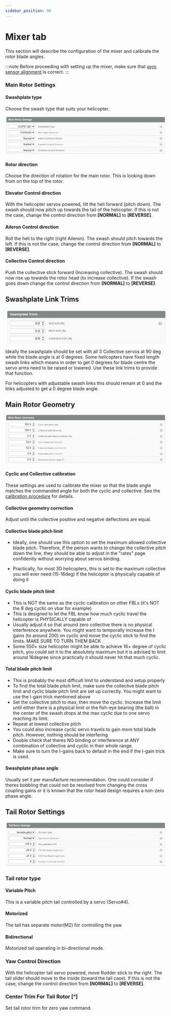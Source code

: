```yaml
---
sidebar_position: 90
---
```


# Mixer tab

This section will describe the configuration of the mixer and calibrate the rotor blade angles.

:::note
Before proceeding with setting up the mixer, make sure that [gyro sensor alignment](./Configuration#board-and-sensor-alignment) is correct.
:::

### Main Rotor Settings
#### Swashplate type
Choose the swash type that suits your helicopter.

![Mixer Tab](./img/mixer-main-rotor-settings.png)

#### Rotor direction
Choose the direction of rotation for the main rotor. This is looking down from on the top of the rotor.

#### Elevator Control direction
With the helicopter servos powered, tilt the heli forward (pitch down). The swash should now pitch up towards the tail of the helicopter. If this is not the case, change the control direction from **[NORMAL]** to **[REVERSE]**.

#### Aileron Control direction
Roll the heli to the right (right Aileron). The swash should pitch towards the left. If this is not the case, change the control direction from **[NORMAL]** to **[REVERSE]**.

#### Collective Control direction
Push the collective stick forward (Increasing collective). The swash should now rise up towards the rotor head (to increase collective). If the swash goes down change the control direction from **[NORMAL]** to **[REVERSE]**.

## Swashplate Link Trims

![Mixer Tab](./img/mixer-swashplate-link-trims.png)

Ideally the swashplate should be set with all 3 Collective servos at 90 deg while the blade angle is at 0 degrees. Some helicopters have fixed length swash links which means in order to get 0 degrees for blade centre the servo arms need to be raised or lowered. Use these link trims to provide that function.

For helicopters with adjustable swash links this should remain at 0 and the links adjusted to get a 0 degree blade angle.

## Main Rotor Geometry

![Mixer Tab](./img/mixer-main-rotor-geometry.png)

#### Cyclic and Collective calibration
These settings are used to calibrate the mixer so that the blade angle matches the commanded angle for both the cyclic and collective. See the [calibration procedure](../Tutorial-Setup/setup-mixer.mdx#calibrating-the-mixer) for details.

#### Collective geometry correction

Adjust until the collective positive and negative deflections are equal.

#### Collective blade pitch limit

* Ideally, one should use this option to set the maximum allowed collective blade pitch. Therefore, if the person wants to change the collective pitch down the line, they should be able to adjust in the "rates" page confidently without worrying about servos binding.

* Practically, for most 3D helicopters, this is set to the maximum collective you will ever need (15-16deg) if the helicopter is physically capable of doing it

#### Cyclic blade pitch limit
* This is NOT the same as the cyclic calibration on other FBLs (it's NOT the 8 deg cyclic on vbar for example) 
* This is designed to let the FBL know how much cyclic travel the helicopter is PHYSICALLY capable of
* Usually adjust it so that around zero collective there is no physical interference anywhere. You might want to temporally increase the I gains (to around 200) on cyclic and move the cyclic stick to find the limits. MAKE SURE TO TURN THEM BACK
* Some 550+ size helicopter might be able to achieve 16+ degree of cyclic pitch, you could set it to the absolutely maximum but it is advised to limit around 16degree since practically it should never hit that much cyclic.


#### Total blade pitch limit
* This is probably the most difficult limit to understand and setup properly
* To find the total blade pitch limit, make sure the collective blade pitch limit and cyclic blade pitch limit are set up correctly. You might want to use the I-gain trick mentioned above
* Set the collective pitch to max, then move the cyclic. Increase the limit until either there is a physical limit or the fish-eye bearing (the ball) in the center of the swash drops at the max cyclic due to one servo reaching its limit.
* Repeat at lowest collective pitch
* You could also increase cyclic servo travels to gain more total blade pitch. However, nothing should be interfering
* Double check that theres NO binding or interference at ANY combination of collective and cyclic in their whole range.
* Make sure to turn the I-gains back to default in the end if the I-gain trick is used.

#### Swashplate phase angle
Usually set it per manufacture recommendation. One could consider if theres bobbling that could not be resolved from changing the cross coupling gains or it is known that the rotor head design requires a non-zero phase angle.

## Tail Rotor Settings

![Mixer Tab](./img/mixer-tail-rotor-settings.png)

### Tail rotor type

#### Variable Pitch
This is a variable pitch tail controlled by a servo (Servo#4).
#### Motorized
The tail has separate motor(M2) for controlling the yaw.
#### Bidirectional
Motorized tail operating in bi-directional mode.

### Yaw Control Direction
With the helicopter tail servo powered, move Rudder stick to the right. The tail slider should move to the inside (toward the tail case). If this is not the case, change the control direction from **[NORMAL]** to **[REVERSE]**.

### Center Trim For Tail Rotor [°]
Set tail rotor trim for zero yaw command.

